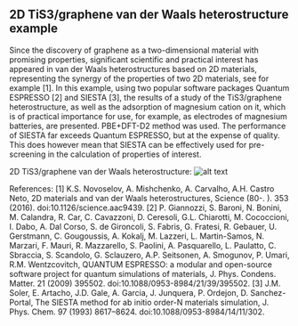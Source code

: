 <h2>2D TiS3/graphene van der Waals heterostructure example</h2>
Since the discovery of graphene as a two-dimensional material with promising properties, significant scientific and practical interest has appeared in van der Waals heterostructures based on 2D materials, representing the synergy of the properties of two 2D materials, see for example [1]. In this example, using two popular software packages Quantum ESPRESSO [2] and SIESTA [3], the results of a study of the TiS3/graphene heterostructure, as well as the adsorption of magnesium cation on it, which is of practical importance for use, for example, as electrodes of magnesium batteries, are presented. PBE+DFT-D2 method was used. The performance of SIESTA far exceeds Quantum ESPRESSO, but at the expense of quality. This does however mean that SIESTA can be effectively used for pre-screening in the calculation of properties of interest.

2D TiS3/graphene van der Waals heterostructure:
![alt text](http://url/to/img.png)

References:
[1]	K.S. Novoselov, A. Mishchenko, A. Carvalho, A.H. Castro Neto, 2D materials and van der Waals heterostructures, Science (80-. ). 353 (2016). doi:10.1126/science.aac9439.
[2]	P. Giannozzi, S. Baroni, N. Bonini, M. Calandra, R. Car, C. Cavazzoni, D. Ceresoli, G.L. Chiarotti, M. Cococcioni, I. Dabo, A. Dal Corso, S. de Gironcoli, S. Fabris, G. Fratesi, R. Gebauer, U. Gerstmann, C. Gougoussis, A. Kokalj, M. Lazzeri, L. Martin-Samos, N. Marzari, F. Mauri, R. Mazzarello, S. Paolini, A. Pasquarello, L. Paulatto, C. Sbraccia, S. Scandolo, G. Sclauzero, A.P. Seitsonen, A. Smogunov, P. Umari, R.M. Wentzcovitch, QUANTUM ESPRESSO: a modular and open-source software project for quantum simulations of materials, J. Phys. Condens. Matter. 21 (2009) 395502. doi:10.1088/0953-8984/21/39/395502.
[3]	J.M. Soler, E. Artacho, J.D. Gale, A. Garcia, J. Junquera, P. Ordejon, D. Sanchez-Portal, The SIESTA method for ab initio order-N materials simulation, J. Phys. Chem. 97 (1993) 8617–8624. doi:10.1088/0953-8984/14/11/302.
